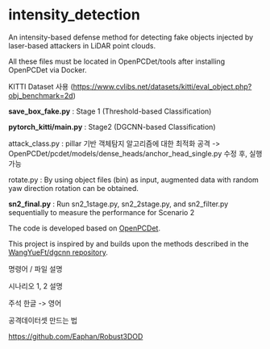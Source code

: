 # intensity_detection

An intensity-based defense method for detecting fake objects injected by laser-based attackers in LiDAR point clouds.


All these files must be located in OpenPCDet/tools after installing OpenPCDet via Docker.

KITTI Dataset 사용
(https://www.cvlibs.net/datasets/kitti/eval_object.php?obj_benchmark=2d)


**save_box_fake.py** : Stage 1 (Threshold-based Classification)

**pytorch_kitti/main.py** : Stage2 (DGCNN-based Classification)

attack_class.py : pillar 기반 객체탐지 알고리즘에 대한 최적화 공격
-> OpenPCDet/pcdet/models/dense_heads/anchor_head_single.py 수정 후, 실행 가능

rotate.py : By using object files (bin) as input, augmented data with random yaw direction rotation can be obtained.

**sn2_final.py** : Run sn2_1stage.py, sn2_2stage.py, and sn2_filter.py sequentially to measure the performance for Scenario 2



The code is developed based on [OpenPCDet](https://github.com/open-mmlab/OpenPCDet).

This project is inspired by and builds upon the methods described in the [WangYueFt/dgcnn repository](https://github.com/WangYueFt/dgcnn).

명령어 / 파일 설명

시나리오 1, 2 설명

주석 한글 -> 영어

공격데이터셋 만드는 법

https://github.com/Eaphan/Robust3DOD
